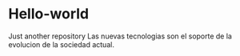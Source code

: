 # Hello-world
Just another repository
Las nuevas tecnologias son el soporte de la evolucion de la sociedad actual.
